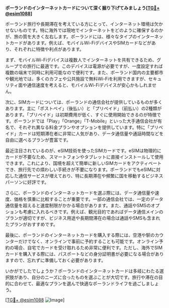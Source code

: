 **ポーランドのインターネットカードについて深く掘り下げてみましょう[[TG💪+ @esim1088](https://t.me/s/esim1088)]**

ポーランド旅行や長期滞在を考えている方にとって、インターネット環境は欠かせないものです。特に海外では現地でインターネットをどのように確保するのかが、旅の質を大きく左右します。ポーランドには、様々なタイプのインターネットカードがあります。例えば、モバイルWi-FiデバイスやSIMカードなどがあり、それぞれに特徴や利点があります。

まず、モバイルWi-Fiデバイスは複数人でインターネットを共有できるため、グループでの旅行に最適です。このデバイスは電源が必要ですが、一度設定すれば複数の端末で同時に利用可能なので便利です。また、ポーランド国内の主要都市や観光地では、多くのカフェや公共施設で無料Wi-Fiを利用できますが、セキュリティ面や通信速度を考えると、モバイルWi-Fiデバイスが安心かもしれません。

次に、SIMカードについては、ポーランドの通信会社が提供しているものが多くあります。主に「ポストペイ」（後払い）と「プリペイド」（前払い）の2種類があります。「プリペイド」は初期費用が低く、すぐに使用開始できるのが特徴です。ポーランドでは「Play」「Orange」「T-Mobile」といった大手通信会社が有名で、それぞれ異なる料金プランやオプションを提供しています。特に「プリペイド」カードは短期滞在者に非常に人気があり、データ通信量や通話時間などを自由に選べるプランが豊富です。

最近注目されているのが、eSIM技術を使ったSIMカードです。eSIMは物理的にカードが不要なため、スマートフォンやタブレットに直接インストールして使用できます。これにより、国境を超えて簡単に新しいSIMカードをアクティベートでき、旅行先での煩わしい手続きが不要になります。ポーランドでもeSIMに対応した通信サービスが増えており、特に長期滞在や頻繁に国を移動するビジネスパーソンに好評です。

さらに、ポーランドのインターネットカードを選ぶ際には、データ通信量や速度、価格を慎重に比較することが重要です。一部の通信会社では、一定のデータ通信量を超えると速度制限がかかる場合があります。また、通話やSMSのオプションも考慮に入れるべきです。例えば、観光目的であればデータ通信メインのプランが適切ですが、ビジネス用途や長期間滞在の場合は通話やSMSも含まれたプランがおすすめです。

最後に、ポーランドのインターネットカードを購入する際には、空港や駅のカウンターだけでなく、オンラインで事前に予約することも可能です。オンライン予約の場合、自宅でカードを受け取れるため非常に便利です。ただし、海外でSIMカードを購入する際には、パスポートなどの身分証明書が必要になる場合がありますので、忘れずに準備しておく必要があります。

いかがでしたでしょうか？ポーランドのインターネットカードは多岐にわたる選択肢があり、自分のニーズに合ったものを選ぶことが大切です。旅行や滞在の目的に合わせて、最適なプランを選んで快適なポーランドライフを過ごしましょう。

[[TG💪+ @esim1088](https://t.me/s/esim1088) ![Image](https://i.postimg.cc/Y0z9fWf4/image.png)]